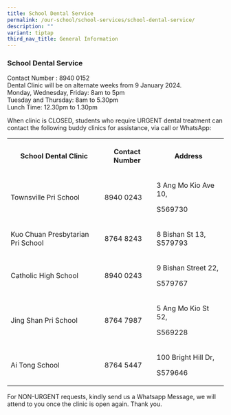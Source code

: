 ```yaml
---
title: School Dental Service
permalink: /our-school/school-services/school-dental-service/
description: ""
variant: tiptap
third_nav_title: General Information
---
```

<h3><strong>School Dental Service</strong></h3>
<p>Contact Number : 8940 0152
<br>Dental Clinic will be on alternate weeks from 9 January 2024.
<br>Monday, Wednesday, Friday: 8am to 5pm
<br>Tuesday and Thursday: 8am to 5.30pm
<br>Lunch Time: 12.30pm to 1.30pm</p>
<p>When clinic is CLOSED, students who require URGENT dental treatment can
contact the following buddy clinics for assistance, via call or WhatsApp:</p>
<table style="minWidth: 75px">
<colgroup>
<col>
<col>
<col>
</colgroup>
<tbody>
<tr>
<th rowspan="1" colspan="1">
<p>School Dental Clinic</p>
</th>
<th rowspan="1" colspan="1">
<p>Contact Number</p>
</th>
<th rowspan="1" colspan="1">
<p>Address</p>
</th>
</tr>
<tr>
<td rowspan="1" colspan="1">
<p>Townsville Pri School</p>
</td>
<td rowspan="1" colspan="1">
<p>8940 0243</p>
</td>
<td rowspan="1" colspan="1">
<p>3 Ang Mo Kio Ave 10,</p>
<p>S569730</p>
</td>
</tr>
<tr>
<td rowspan="1" colspan="1">
<p>Kuo Chuan Presbytarian Pri School</p>
</td>
<td rowspan="1" colspan="1">
<p>8764 8243</p>
</td>
<td rowspan="1" colspan="1">
<p>8 Bishan St 13, S579793</p>
</td>
</tr>
<tr>
<td rowspan="1" colspan="1">
<p>Catholic High School</p>
</td>
<td rowspan="1" colspan="1">
<p>8940 0243</p>
</td>
<td rowspan="1" colspan="1">
<p>9 Bishan Street 22,</p>
<p>S579767</p>
</td>
</tr>
<tr>
<td rowspan="1" colspan="1">
<p>Jing Shan Pri School</p>
</td>
<td rowspan="1" colspan="1">
<p>8764 7987</p>
</td>
<td rowspan="1" colspan="1">
<p>5 Ang Mo Kio St 52,</p>
<p>S569228</p>
</td>
</tr>
<tr>
<td rowspan="1" colspan="1">
<p>Ai Tong School</p>
</td>
<td rowspan="1" colspan="1">
<p>8764 5447</p>
</td>
<td rowspan="1" colspan="1">
<p>100 Bright Hill Dr,</p>
<p>S579646</p>
</td>
</tr>
</tbody>
</table>
<p></p>
<p>For NON-URGENT requests, kindly send us a Whatsapp Message, we will attend
to you once the clinic is open again. Thank you.</p>
<p></p>